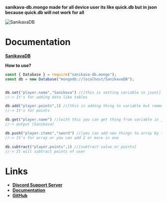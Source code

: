 **sanikava-db.mongo made for all device user its like quick.db but in json because quick.db will not work for all**

![SanikavaDB](https://nodei.co/npm/sanikava.db.mongo.png)

# Documentation
**[SanikavaDB](https://sanikava-db-mongo.js.org)**


**How to use?**
```js
const { Database } = require("sanikava-db.mongo");
const db = new Database("mongodb://localhost/SanikavaDB");


db.set("player.name","Sanikava") //[this is setting variable in json)]
//-> It's for adding data like tables

db.add("player.points",1) //[this is adding thing to variable but remember you have to use outside of quotation marks (") or (`) ]
//-> It's for points

db.get("player.name") //[with this you can get thing from variable in json our how many points user have.]
//-> output (Sanikava)

db.push("player.items","sword") //[you can add new things to array by this you can add more data in one user without removing other data]
//-> It's for array or you can add 2 or more in one

db.subtract("player.points",1) //[subtract value or points]
//-> It will subtract points of user
```


# Links
- **[Discord Support Server](https://discord.gg/bG7875u8qA)**
- **[Documentation](https://sanikava-db-mongo.js.org)**
- **[GitHub](https://github.com/sanikava/sanikava-db.mongo)**